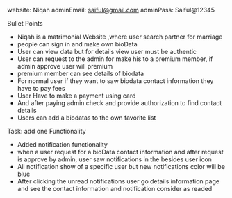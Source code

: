 website: Niqah
adminEmail: saiful@gmail.com
adminPass: Saiful@12345

Bullet Points

* Niqah is a matrimonial Website ,where user search partner for marriage
* people can sign in and make own bioData
* User can view data but for details view user must be authentic
* User can request to the admin for make his to a premium member, if admin approve user will premium
* premium member can see details of biodata
* For normal user if they want to saw biodata contact information they have to pay fees
* User Have to make a payment using card
* And after paying admin check and provide authorization to find contact details
* Users can add a biodatas to the own favorite list

Task: add one Functionality

* Added notification functionality
* when a user request for a bioData contact information and after request 
    is approve by admin, user saw notifications in the besides user icon
* All notification show  of a specific user but new notifications color
     will be blue 
* After clicking the unread notifications user go details information page and 
    see the contact information and notification consider as readed